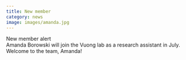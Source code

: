```yaml
---
title: New member
category: news
image: images/amanda.jpg
---
```


<i class="fas fa-exclamation-triangle"></i> New member alert <i class="fas fa-exclamation-triangle"></i>  
Amanda Borowski will join the Vuong lab as a research assistant in July. Welcome to the team, Amanda!